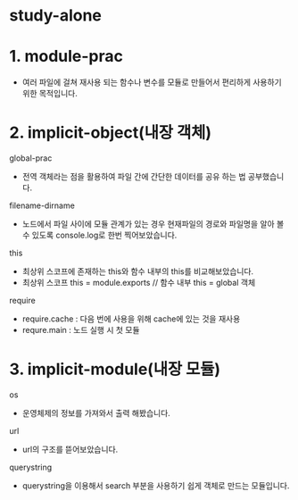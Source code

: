 # study-alone

# 1. module-prac 
  - 여러 파일에 걸쳐 재사용 되는 함수나 변수를 모듈로 만들어서 편리하게 사용하기 위한 목적입니다.
  
# 2. implicit-object(내장 객체)
  global-prac
  - 전역 객체라는 점을 활용하여 파일 간에 간단한 데이터를 공유 하는 법 공부했습니다.

  filename-dirname
  - 노드에서 파일 사이에 모듈 관계가 있는 경우 현재파일의 경로와 파일명을 알아 볼 수 있도록 console.log로 한번 찍어보았습니다.

  this
  - 최상위 스코프에 존재하는 this와 함수 내부의 this를 비교해보았습니다.
  - 최상위 스코프 this = module.exports // 함수 내부 this = global 객체

  require
  - require.cache : 다음 번에 사용을 위해 cache에 있는 것을 재사용
  - requre.main : 노드 실행 시 첫 모듈

 # 3. implicit-module(내장 모듈)
  os
  - 운영체제의 정보를 가져와서 출력 해봤습니다.

  url
  - url의 구조를 뜯어보았습니다.

  querystring
  - querystring을 이용해서 search 부분을 사용하기 쉽게 객체로 만드는 모듈입니다.